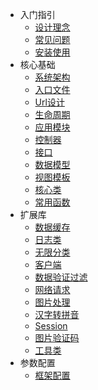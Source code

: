 * 入门指引
  * [设计理念](index/info)
  * [常见问题](index/faq)
  * [安装使用](base/install)
* 核心基础
  * [系统架构](base/structure)
  * [入口文件](base/init)
  * [Url设计](base/url)
  * [生命周期](base/life)
  * [应用模块](base/app)
  * [控制器](base/module)
  * [接口](base/api)
  * [数据模型](base/model)
  * [视图模板](base/view)
  * [核心类](base/lib)
  * [常用函数](lib/base)
* 扩展库
  * [数据缓存](lib/cache)
  * [日志类](lib/log)
  * [无限分类](lib/category)
  * [客户端](lib/client)
  * [数据验证过滤](lib/filter)
  * [网络请求](lib/http)
  * [图片处理](lib/image)
  * [汉字转拼音](lib/pinyin)
  * [Session](lib/session)
  * [图片验证码](lib/vcode)
  * [工具类](lib/tools)
* 参数配置
  * [框架配置](config/base)